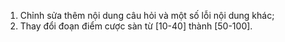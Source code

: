 1. Chỉnh sửa thêm nội dung câu hỏi và một số lỗi nội dung khác;
2. Thay đổi đoạn điểm cược sàn từ [10-40] thành [50-100].